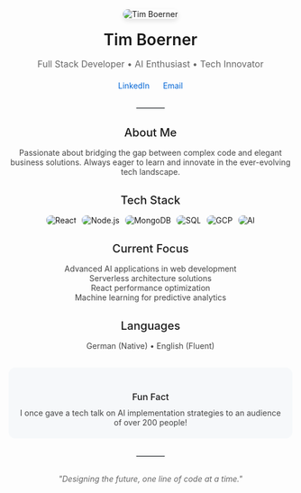<div align="center">
  <img src="https://via.placeholder.com/120x120.png?text=TB" alt="Tim Boerner" style="border-radius:12px; box-shadow: 0 4px 8px rgba(0,0,0,0.1);">

  <h1 style="font-size: 28px; font-weight: 600; margin: 20px 0 10px;">Tim Boerner</h1>
  
  <p style="font-size: 16px; color: #666; margin-bottom: 20px;">Full Stack Developer • AI Enthusiast • Tech Innovator</p>

  <div style="margin-bottom: 30px;">
    <a href="https://linkedin.com/in/tmbrnr" style="text-decoration: none; color: #0366d6; margin: 0 10px;">LinkedIn</a>
    <a href="mailto:tim@boernergroup.de" style="text-decoration: none; color: #0366d6; margin: 0 10px;">Email</a>
  </div>

  <hr style="width: 50px; border: 1px solid #e1e4e8; margin: 30px auto;">

  <h2 style="font-size: 20px; font-weight: 500; margin-bottom: 15px;">About Me</h2>
  
  <p style="font-size: 14px; color: #444; max-width: 500px; margin: 0 auto 30px;">
    Passionate about bridging the gap between complex code and elegant business solutions. Always eager to learn and innovate in the ever-evolving tech landscape.
  </p>

  <h2 style="font-size: 20px; font-weight: 500; margin-bottom: 15px;">Tech Stack</h2>

  <div style="display: flex; justify-content: center; flex-wrap: wrap; gap: 10px; margin-bottom: 30px;">
    <img src="https://via.placeholder.com/40x40/61DAFB/FFFFFF?text=R" alt="React" title="React" style="border-radius: 8px;">
    <img src="https://via.placeholder.com/40x40/339933/FFFFFF?text=N" alt="Node.js" title="Node.js" style="border-radius: 8px;">
    <img src="https://via.placeholder.com/40x40/4EA94B/FFFFFF?text=M" alt="MongoDB" title="MongoDB" style="border-radius: 8px;">
    <img src="https://via.placeholder.com/40x40/316192/FFFFFF?text=S" alt="SQL" title="SQL" style="border-radius: 8px;">
    <img src="https://via.placeholder.com/40x40/4285F4/FFFFFF?text=G" alt="GCP" title="Google Cloud Platform" style="border-radius: 8px;">
    <img src="https://via.placeholder.com/40x40/412991/FFFFFF?text=AI" alt="AI" title="AI/ML" style="border-radius: 8px;">
  </div>

  <h2 style="font-size: 20px; font-weight: 500; margin-bottom: 15px;">Current Focus</h2>

  <ul style="list-style-type: none; padding: 0; margin: 0 0 30px; font-size: 14px; color: #444;">
    <li>Advanced AI applications in web development</li>
    <li>Serverless architecture solutions</li>
    <li>React performance optimization</li>
    <li>Machine learning for predictive analytics</li>
  </ul>

  <h2 style="font-size: 20px; font-weight: 500; margin-bottom: 15px;">Languages</h2>

  <p style="font-size: 14px; color: #444; margin-bottom: 30px;">
    German (Native) • English (Fluent)
  </p>

  <div style="background-color: #f6f8fa; border-radius: 12px; padding: 20px; max-width: 500px; margin: 0 auto;">
    <h3 style="font-size: 16px; font-weight: 500; margin-bottom: 10px;">Fun Fact</h3>
    <p style="font-size: 14px; color: #444; margin: 0;">
      I once gave a tech talk on AI implementation strategies to an audience of over 200 people!
    </p>
  </div>

  <hr style="width: 50px; border: 1px solid #e1e4e8; margin: 30px auto;">

  <p style="font-size: 14px; color: #666; font-style: italic;">
    "Designing the future, one line of code at a time."
  </p>
</div>
